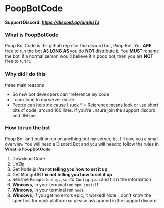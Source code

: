 # PoopBotCode

**Support Discord: *https://discord.gg/am6jzTJ***

### What is PoopBotCode
Poop Bot Code is the github repo for the discord bot, Poop Bot. You **ARE** free to run the bot **AS LONG AS** you do **NOT** distribute it.
You **MUST** rename the bot, if a normal person would believe it is poop bot, then you are **NOT** free to run it.

### Why did I do this
three main reasons
- So new bot developers can \*reference my code
- I can clone to my server easier
- People can help me cause I suck
\* = Reference means look or use short bits of code, around 100 lines. If you're unsure join the support discord and DM me

### How to run the bot
Poop Bot isn't built to run on anything but my server, but I'll give you a small overview
You will need a Discord Bot and you will need to follow the rules in **What is PoopBotCode**
1. Download Code
2. UnZip
3. Get Node.js **I'm not telling you how to set it up**
4. Get MongoDB **I'm not telling you how to set it up**
5. Rename `ExampleConfig.json` to `Config.json` and fill in the information
6. **Windows**, in your terminal run ``npm install``
7. **Windows**, in your terminal run ``node .``
8. **Windows**, if you get no errors epic, it worked!
Note: I don't know the specifics for each platform so please ask around in the support discord